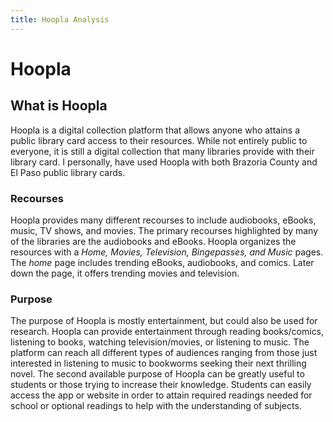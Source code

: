 ```yaml
---
title: Hoopla Analysis
---
```

# Hoopla

## What is Hoopla
Hoopla is a digital collection platform that allows anyone who attains a public library card access to their resources. While not entirely public to everyone, it is still a digital collection that many libraries provide with their library card. I personally, have used Hoopla with both Brazoria County and El Paso public library cards.

### Recourses
Hoopla provides many different recourses to include audiobooks, eBooks, music, TV shows, and movies. The primary recourses highlighted by many of the libraries are the audiobooks and eBooks. Hoopla organizes the resources with a *Home, Movies, Television, Bingepasses, and Music* pages. The *home* page includes trending eBooks, audiobooks, and comics. Later down the page, it offers trending movies and television.

### Purpose
The purpose of Hoopla is mostly entertainment, but could also be used for research. Hoopla can provide entertainment through reading books/comics, listening to books, watching television/movies, or listening to music. The platform can reach all different types of audiences ranging from those just interested in listening to music to bookworms seeking their next thrilling novel. The second available purpose of Hoopla can be greatly useful to students or those trying to increase their knowledge. Students can easily access the app or website in order to attain required readings needed for school or optional readings to help with the understanding of subjects.

### 

